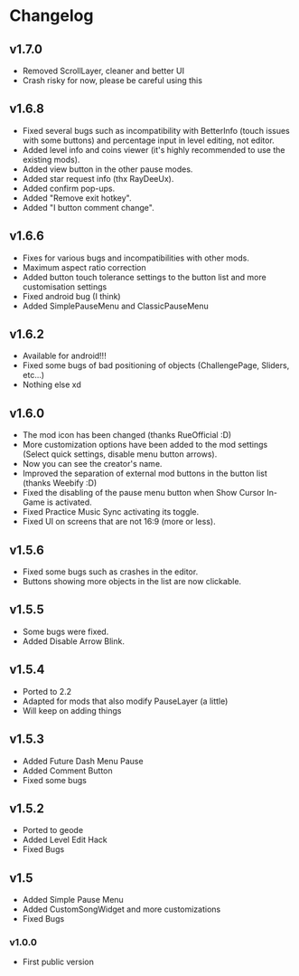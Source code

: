 # Changelog

## v1.7.0
* Removed ScrollLayer, cleaner and better UI
* Crash risky for now, please be careful using this

## v1.6.8

* Fixed several bugs such as incompatibility with BetterInfo (touch issues with some buttons) and percentage input in level editing, not editor.
* Added level info and coins viewer (it's highly recommended to use the existing mods).
* Added view button in the other pause modes.
* Added star request info (thx RayDeeUx).
* Added confirm pop-ups.
* Added "Remove exit hotkey".
* Added "I button comment change".

## v1.6.6
* Fixes for various bugs and incompatibilities with other mods.
* Maximum aspect ratio correction
* Added button touch tolerance settings to the button list and more customisation settings
* Fixed android bug (I think)
* Added SimplePauseMenu and ClassicPauseMenu

## v1.6.2
* Available for android!!!
* Fixed some bugs of bad positioning of objects (ChallengePage, Sliders, etc...)
* Nothing else xd

## v1.6.0
* The mod icon has been changed (thanks RueOfficial :D)
* More customization options have been added to the mod settings (Select quick settings, disable menu button arrows).
* Now you can see the creator's name.
* Improved the separation of external mod buttons in the button list (thanks Weebify :D)
* Fixed the disabling of the pause menu button when Show Cursor In-Game is activated.
* Fixed Practice Music Sync activating its toggle.
* Fixed UI on screens that are not 16:9 (more or less).

## v1.5.6
* Fixed some bugs such as crashes in the editor.
* Buttons showing more objects in the list are now clickable.

## v1.5.5
* Some bugs were fixed.
* Added Disable Arrow Blink.

## v1.5.4
* Ported to 2.2
* Adapted for mods that also modify PauseLayer (a little)
* Will keep on adding things 

## v1.5.3
* Added Future Dash Menu Pause
* Added Comment Button
* Fixed some bugs

## v1.5.2
* Ported to geode
* Added Level Edit Hack
* Fixed Bugs

## v1.5
* Added Simple Pause Menu
* Added CustomSongWidget and more customizations
* Fixed Bugs

### v1.0.0
* First public version
